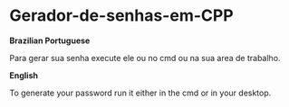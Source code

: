 # Gerador-de-senhas-em-CPP

**Brazilian Portuguese**

Para gerar sua senha execute ele ou no cmd ou na sua area de trabalho.

**English**

To generate your password run it either in the cmd or in your desktop.

